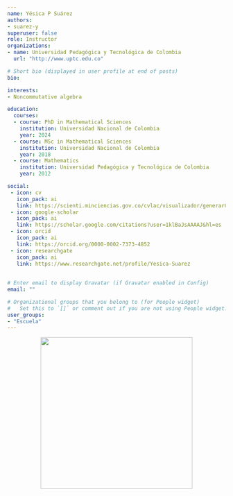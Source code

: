 ```yaml
---
name: Yésica P Suárez
authors:
- suarez-y
superuser: false
role: Instructor
organizations:
- name: Universidad Pedagógica y Tecnológica de Colombia
  url: "http://www.uptc.edu.co"

# Short bio (displayed in user profile at end of posts)
bio: 

interests:
- Noncommutative algebra

education:
  courses:
  - course: PhD in Mathematical Sciences
    institution: Universidad Nacional de Colombia
    year: 2024
  - course: MSc in Mathematical Sciences
    institution: Universidad Nacional de Colombia
    year: 2018
  - course: Mathematics
    institution: Universidad Pedagógica y Tecnológica de Colombia
    year: 2012

social:
 - icon: cv
   icon_pack: ai
   link: https://scienti.minciencias.gov.co/cvlac/visualizador/generarCurriculoCv.do?cod_rh=0001361666
 - icon: google-scholar
   icon_pack: ai
   link: https://scholar.google.com/citations?user=1klBaJsAAAAJ&hl=es
 - icon: orcid
   icon_pack: ai
   link: https://orcid.org/0000-0002-7373-4852
 - icon: researchgate
   icon_pack: ai
   link: https://www.researchgate.net/profile/Yesica-Suarez
   
   
# Enter email to display Gravatar (if Gravatar enabled in Config)
email: ""

# Organizational groups that you belong to (for People widget)
#   Set this to `[]` or comment out if you are not using People widget.
user_groups:
- "Escuela"
---
```


<center><img src="https://matematicas.netlify.app/img/gs/suarez-y.png"  width="350"></center>
